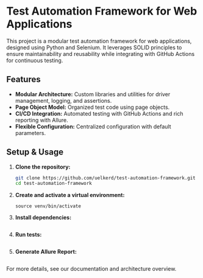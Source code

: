 # Test Automation Framework for Web Applications

This project is a modular test automation framework for web applications, designed using Python and Selenium. It leverages SOLID principles to ensure maintainability and reusability while integrating with GitHub Actions for continuous testing.

## Features

- **Modular Architecture:** Custom libraries and utilities for driver management, logging, and assertions.
- **Page Object Model:** Organized test code using page objects.
- **CI/CD Integration:** Automated testing with GitHub Actions and rich reporting with Allure.
- **Flexible Configuration:** Centralized configuration with default parameters.

## Setup & Usage

1. **Clone the repository:**

   ```bash
   git clone https://github.com/uelkerd/test-automation-framework.git
   cd test-automation-framework

   ```

2. **Create and activate a virtual environment:**

   ```python3 -m venv venv
   source venv/bin/activate
   ```

3. **Install dependencies:**

   ```pip install -r requirements.txt

   ```

4. **Run tests:**

   ```pytest

   ```

5. **Generate Allure Report:**

   ```python framework/reporting.py

   ```

For more details, see our documentation and architecture overview.
